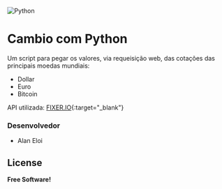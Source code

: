 ![Python](https://www.python.org/static/img/python-logo@2x.png)

# Cambio com Python
Um script para pegar os valores, via requeisição web, das cotações das principais moedas mundiais:
  - Dollar
  - Euro
  - Bitcoin

  API utilizada: [FIXER.IO](https://fixer.io/){:target="_blank"}

### Desenvolvedor

 - Alan Eloi

License
----
**Free Software!**
